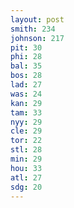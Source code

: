 ```yaml
---
layout: post
smith: 234
johnson: 217
pit: 30
phi: 28
bal: 35
bos: 28
lad: 27
was: 24
kan: 29
tam: 33
nyy: 29
cle: 29
tor: 22
stl: 28
min: 29
hou: 33
atl: 27
sdg: 20
---
```

